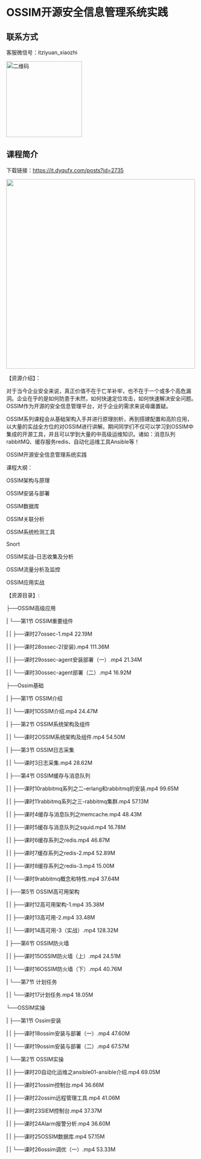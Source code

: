 # OSSIM开源安全信息管理系统实践

## 联系方式

客服微信号：itziyuan_xiaozhi

<img src="https://ziyuanyun.oss-cn-guangzhou.aliyuncs.com/common/20240614073449/666b82192834a.jpg" width="200" height="200" alt="二维码">

## 课程简介

下载链接：https://it.dyqufx.com/posts?id=2735

<img src="https://ziyuanyun.oss-cn-guangzhou.aliyuncs.com/yun/20240515184248/664491a8b64a8.jpg" width="500" alt="">

  【资源介绍】：

 对于当今企业安全来说，真正价值不在于亡羊补牢，也不在于一个或多个高危漏洞。企业在乎的是如何防患于未然，如何快速定位攻击，如何快速解决安全问题。OSSIM作为开源的安全信息管理平台，对于企业的需求来说毋庸置疑。

 OSSIM系列课程会从基础架构入手并进行原理剖析，再到搭建配置和高阶应用，以大量的实战全方位的对OSSIM进行讲解。期间同学们不仅可以学习到OSSIM中集成的开源工具，并且可以学到大量的中高级运维知识。诸如：消息队列rabbitMQ、缓存服务redis、自动化运维工具Ansible等！

 OSSIM开源安全信息管理系统实践



 课程大纲：

 OSSIM架构与原理

 OSSIM安装与部署

 OSSIM数据库

 OSSIM关联分析

 OSSIM系统检测工具

 Snort

 OSSIM实战–日志收集及分析

 OSSIM流量分析及监控

 OSSIM应用实战

 【资源目录】:

 ├──OSSIM高级应用

 | └──第1节 OSSIM重要组件

 | | ├──课时27ossec-1.mp4 22.19M

 | | ├──课时28ossec-2(安装).mp4 111.36M

 | | ├──课时29ossec-agent安装部署（一）.mp4 21.34M

 | | └──课时30ossec-agent部署（二）.mp4 16.92M

 ├──Ossim基础

 | ├──第1节 OSSIM介绍

 | | └──课时1OSSIM介绍.mp4 24.47M

 | ├──第2节 OSSIM系统架构及组件

 | | └──课时2OSSIM系统架构及组件.mp4 54.50M

 | ├──第3节 OSSIM日志采集

 | | └──课时3日志采集.mp4 28.62M

 | ├──第4节 OSSIM缓存与消息队列

 | | ├──课时10rabbitmq系列之二–erlang和rabbitmq的安装.mp4 99.65M

 | | ├──课时11rabbitmq系列之三-rabbitmq集群.mp4 57.13M

 | | ├──课时4缓存与消息队列之memcache.mp4 48.43M

 | | ├──课时5缓存与消息队列之squid.mp4 16.78M

 | | ├──课时6缓存系列之redis.mp4 46.87M

 | | ├──课时7缓存系列之redis-2.mp4 52.89M

 | | ├──课时8缓存系列之redis-3.mp4 15.00M

 | | └──课时9rabbitmq概念和特性.mp4 37.64M

 | ├──第5节 OSSIM高可用架构

 | | ├──课时12高可用架构-1.mp4 35.38M

 | | ├──课时13高可用-2.mp4 33.48M

 | | └──课时14高可用-3（实战）.mp4 128.32M

 | ├──第6节 OSSIM防火墙

 | | ├──课时15OSSIM防火墙（上）.mp4 24.51M

 | | └──课时16OSSIM防火墙（下）.mp4 40.76M

 | └──第7节 计划任务

 | | └──课时17计划任务.mp4 18.05M

 └──OSSIM实操

 | ├──第1节 Ossim安装

 | | ├──课时18ossim安装与部署（一）.mp4 47.60M

 | | └──课时19ossim安装与部署（二）.mp4 67.57M

 | └──第2节 OSSIM实操

 | | ├──课时20自动化运维之ansible01-ansible介绍.mp4 69.05M

 | | ├──课时21ossim控制台.mp4 36.66M

 | | ├──课时22ossim远程管理工具.mp4 41.06M

 | | ├──课时23SIEM控制台.mp4 37.37M

 | | ├──课时24Alarm报警分析.mp4 36.60M

 | | ├──课时25OSSIM数据库.mp4 57.15M

 | | └──课时26ossim调优（一）.mp4 53.33M

  